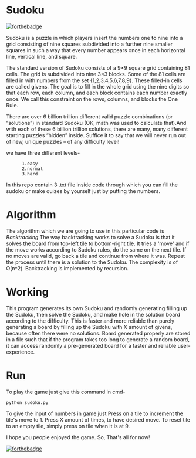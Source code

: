 # Sudoku
[![forthebadge](https://forthebadge.com/images/badges/made-with-python.svg)](https://forthebadge.com)

Sudoku is a puzzle in which players insert the numbers one to nine into a grid consisting of nine squares subdivided into a further nine smaller squares in such a way that every number appears once in each horizontal line, vertical line, and square.

The standard version of Sudoku consists of a 9×9 square grid containing 81 cells. The grid is subdivided into nine 3×3 blocks. Some of the 81 cells are filled in with numbers from the set {1,2,3,4,5,6,7,8,9}. These filled-in cells are called givens. The goal is to fill in the whole grid using the nine digits so that each row, each column, and each block contains each number exactly once. We call this constraint on the rows, columns, and blocks the One Rule.




There are over 6 billion trillion different valid puzzle combinations (or “solutions”) in standard Sudoku (OK, math was used to calculate that).And with each of these 6 billion trillion solutions, there are many, many different starting puzzles “hidden” inside.
Suffice it to say that we will never run out of new, unique puzzles – of any difficulty level!

we have three different levels-
          
          1.easy
          2.normal
          3.hard


In this repo  contain  3 .txt file inside code through which you can fill the sudoku or make quizes by yourself just by putting the numbers.

# Algorithm
The algorithm which we are going to use in this particular code is *Backtracking* The way backtracking works to solve a Sudoku is that it solves the board from top-left tile to bottom-right tile. It tries a 'move' and if the move works according to Sudoku rules, do the same on the next tile. If no moves are valid, go back a tile and continue from where it was. Repeat the process until there is a solution to the Sudoku. The complexity is of O(n^2). Backtracking is implemented by recursion.

# Working
This program generates its own Sudoku and randomly generating filling up the Sudoku, then solve the Sudoku, and make hole in the solution board according to the difficulty. This is faster and more reliable than purely generating a board by filling up the Sudoku with X amount of givens, because often there were no solutions. Board generated properly are stored in a file such that if the program takes too long to generate a random board, it can access randomly a pre-generated board for a faster and reliable user-experience.

# Run
To play the game just give this command in cmd-

    python sudoku.py
    
To give the input of numbers in game just Press on a tile to increment the tile's move to 1. Press X amount of times, to have desired move. To reset tile to an empty tile, simply press on tile when it is at 9.

I hope you people enjoyed the game.
So, That's all for now!


[![forthebadge](https://forthebadge.com/images/badges/built-with-swag.svg)](https://forthebadge.com)
